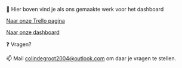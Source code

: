 📓 Hier boven vind je als ons gemaakte werk voor het dashboard 

[Naar onze Trello pagina](https://trello.com/b/xllHJlkt/duurzaamhuis-colin-en-thijn)

[Naar onze dashboard](http://31761.hosts1.ma-cloud.nl/Bright/index.html)


❓  Vragen?

📫 Mail colindegroot2004@outlook.com om daar je vragen te stellen.

